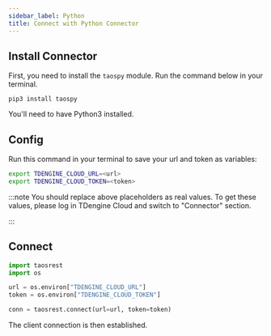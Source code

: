 ```yaml
---
sidebar_label: Python
title: Connect with Python Connector
---
```


## Install Connector

First, you need to install the `taospy` module. Run the command below in your terminal.

```
pip3 install taospy
```

You'll need to have Python3 installed.

## Config

Run this command in your terminal to save your url and token as variables:

```bash
export TDENGINE_CLOUD_URL=<url>
export TDENGINE_CLOUD_TOKEN=<token>
```

<!-- exclude -->
:::note
You should replace above placeholders as real values. To get these values, please log in TDengine Cloud and switch to "Connector" section.

:::
<!-- exclude-end -->

## Connect

```python
import taosrest
import os

url = os.environ["TDENGINE_CLOUD_URL"]
token = os.environ["TDENGINE_CLOUD_TOKEN"]

conn = taosrest.connect(url=url, token=token)
```

The client connection is then established. 